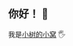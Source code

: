 ## 你好！ 👋

我是[小树的小窝](https://space.bilibili.com/3537108350273794) ​🖐​


<div>
<!--
**xiaoshu312/xiaoshu312** is a ✨ _special_ ✨ repository because its `README.md` (this file) appears on your GitHub profile.-->
<!--
Here are some ideas to get you started:-->
<!--
- 🔭 I’m currently working on ...
- 🌱 I’m currently learning ...
- 👯 I’m looking to collaborate on ...
- 🤔 I’m looking for help with ...
- 💬 Ask me about ...
- 📫 How to reach me: ...
- 😄 Pronouns: ...
- ⚡ Fun fact: ...
-->
</div>